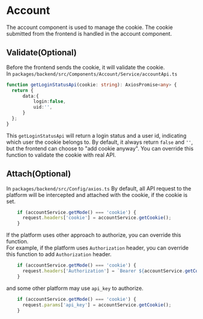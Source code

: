 # Account

The account component is used to manage the cookie. The cookie submitted from the frontend is handled in the account component.

## Validate(Optional)

Before the frontend sends the cookie, it will validate the cookie.  
In `packages/backend/src/Components/Account/Service/accountApi.ts`
```TypeScript
function getLoginStatusApi(cookie: string): AxiosPromise<any> {
  return {
      data:{
          login:false,
          uid:'',
      }
  };
}
```
This `getLoginStatusApi` will return a login status and a user id, indicating which user the cookie belongs to. By default, it always return `false` and `''`, but the frontend can choose to "add cookie anyway". You can override this function to validate the cookie with real API.

## Attach(Optional)
In `packages/backend/src/Config/axios.ts`
By default, all API request to the platform will be intercepted and attached with the cookie, if the cookie is set.  
```TypeScript
    if (accountService.getMode() === 'cookie') {
      request.headers['cookie'] = accountService.getCookie();
    }
```
If the platform uses other approach to authorize, you can override this function.  
For example, if the platform uses `Authorization` header, you can override this function to add `Authorization` header.
```typescript
    if (accountService.getMode() === 'cookie') {
      request.headers['Authorization'] = `Bearer ${accountService.getCookie()}`;
    }
```
and some other platform may use `api_key` to authorize.
```typescript
    if (accountService.getMode() === 'cookie') {
      request.params['api_key'] = accountService.getCookie();
    }
```
